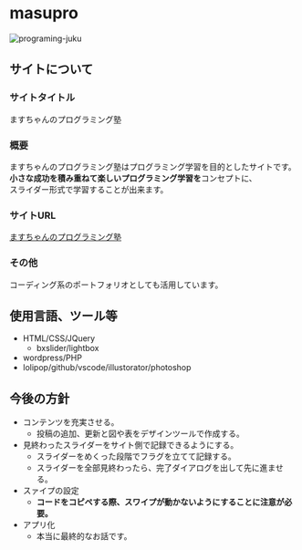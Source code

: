 # masupro

![programing-juku](https://user-images.githubusercontent.com/50900728/111075010-338d8c80-8529-11eb-8c83-b71f03445a47.jpg)

## サイトについて

### サイトタイトル

ますちゃんのプログラミング塾

### 概要

ますちゃんのプログラミング塾はプログラミング学習を目的としたサイトです。<br>
**小さな成功を積み重ねて楽しいプログラミング学習を**コンセプトに、<br>
スライダー形式で学習することが出来ます。

### サイトURL

[ますちゃんのプログラミング塾](http://harapeko.cheap.jp/)

### その他

コーディング系のポートフォリオとしても活用しています。

## 使用言語、ツール等

- HTML/CSS/JQuery
    - bxslider/lightbox
- wordpress/PHP
- lolipop/github/vscode/illustorator/photoshop

## 今後の方針

- コンテンツを充実させる。
    - 投稿の追加、更新と図や表をデザインツールで作成する。
- 見終わったスライダーをサイト側で記録できるようにする。
    - スライダーをめくった段階でフラグを立てて記録する。
    - スライダーを全部見終わったら、完了ダイアログを出して先に進ませる。
- スァイプの設定
    - **コードをコピペする際、スワイプが動かないようにすることに注意が必要。**
- アプリ化
    - 本当に最終的なお話です。
